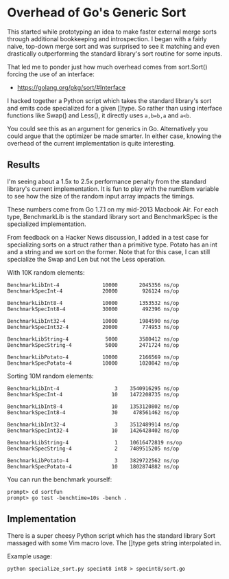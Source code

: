 # Overhead of Go's Generic Sort
This started while prototyping an idea to make faster external merge sorts
through additional bookkeeping and introspection.  I began with a fairly naive,
top-down merge sort and was surprised to see it matching and even drastically
outperforming the standard library's sort routine for some inputs.

That led me to ponder just how much overhead comes from sort.Sort() forcing the
use of an interface:

* https://golang.org/pkg/sort/#Interface

I hacked together a Python script which takes the standard library's sort and
emits code specialized for a given []type.  So rather than using interface
functions like Swap() and Less(), it directly uses `a,b=b,a` and `a<b`.

You could see this as an argument for generics in Go.  Alternatively you could
argue that the optimizer be made smarter.  In either case, knowing the overhead
of the current implementation is quite interesting.

## Results
I'm seeing about a 1.5x to 2.5x performance penalty from the standard library's
current implementation.  It is fun to play with the numElem variable to see how
the size of the random input array impacts the timings.

These numbers come from Go 1.7.1 on my mid-2013 Macbook Air.  For each type,
BenchmarkLib is the standard library sort and BenchmarkSpec is the specialized
implementation.

From feedback on a Hacker News discussion, I added in a test case for
specializing sorts on a struct rather than a primitive type.  Potato has an int
and a string and we sort on the former.  Note that for this case, I can still
specialize the Swap and Len but not the Less operation.

With 10K random elements:

	BenchmarkLibInt-4       	   10000	   2045356 ns/op
	BenchmarkSpecInt-4      	   20000	    926124 ns/op

	BenchmarkLibInt8-4      	   10000	   1353532 ns/op
	BenchmarkSpecInt8-4     	   30000	    492396 ns/op

	BenchmarkLibInt32-4     	   10000	   1984590 ns/op
	BenchmarkSpecInt32-4    	   20000	    774953 ns/op

	BenchmarkLibString-4    	    5000	   3580412 ns/op
	BenchmarkSpecString-4   	    5000	   2471724 ns/op

	BenchmarkLibPotato-4    	   10000	   2166569 ns/op
	BenchmarkSpecPotato-4   	   10000	   1020842 ns/op

Sorting 10M random elements:

	BenchmarkLibInt-4       	       3	3540916295 ns/op
	BenchmarkSpecInt-4      	      10	1472208735 ns/op

	BenchmarkLibInt8-4      	      10	1353120802 ns/op
	BenchmarkSpecInt8-4     	      30	 478561462 ns/op

	BenchmarkLibInt32-4     	       3	3512489914 ns/op
	BenchmarkSpecInt32-4    	      10	1426428402 ns/op

	BenchmarkLibString-4    	       1	10616472819 ns/op
	BenchmarkSpecString-4   	       2	7489515205 ns/op

	BenchmarkLibPotato-4    	       3	3829722562 ns/op
	BenchmarkSpecPotato-4   	      10	1802874882 ns/op

You can run the benchmark yourself:

	prompt> cd sortfun
	prompt> go test -benchtime=10s -bench .

## Implementation
There is a super cheesy Python script which has the standard library Sort
massaged with some Vim macro love.  The []type gets string interpolated in.

Example usage:

	python specialize_sort.py specint8 int8 > specint8/sort.go
